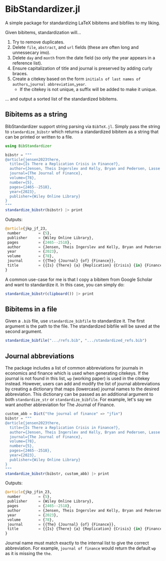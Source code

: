 # BibStandardizer.jl

A simple package for standardizing LaTeX bibitems and bibfiles to my liking.

Given bibitems, standardization will...
1. Try to remove duplicates.
2. Delete `file`, `abstract`, and `url` fields (these are often long and unnessecary imo).
3. Delete `day` and `month` from the date field (so only the year appears in a reference list).
4. Ensure capitalization of title and journal is preserved by adding curly braces.
5. Create a citekey based on the form `initials of last names of authors`\_`journal abbreviation`\_`year`.
    - If the citekey is not unique, a suffix will be added to make it unique.

... and output a sorted list of the standardized bibitems.

## Bibitems as a string

BibStandardizer support string parsing via `BibTeX.jl`. Simply pass the string to `standardize_bibstr` which returns a standardized bibitem as a string that can be printed or written to a file.

```julia
using BibStandardizer

bibstr = """
@article{jensen2023there,
  title={Is There a Replication Crisis in Finance?},
  author={Jensen, Theis Ingerslev and Kelly, Bryan and Pedersen, Lasse Heje},
  journal={The Journal of Finance},
  volume={78},
  number={5},
  pages={2465--2518},
  year={2023},
  publisher={Wiley Online Library}
}
"""
standardize_bibstr(bibstr) |> print
```

Outputs:
```julia
@article{jkp_jf_23,
 number        = {5},
 publisher     = {Wiley Online Library},
 pages         = {2465--2518},
 author        = {Jensen, Theis Ingerslev and Kelly, Bryan and Pedersen, Lasse Heje},
 year          = {2023},
 volume        = {78},
 journal       = {{The} {Journal} {of} {Finance}},
 title         = {{Is} {There} {a} {Replication} {Crisis} {in} {Finance?}}
}
```

A common use-case for me is that I copy a bibitem from Google Scholar and want to standardize it. In this case, you can simply do:
```julia
standardize_bibstr(clipboard()) |> print
```

## Bibitems in a file
Given a `.bib` file, use `standardize_bibfile` to standardize it. The first argument is the path to the file. The standardized bibfile will be saved at the second argument.

```julia
standardize_bibfile(".../refs.bib", ".../standardized_refs.bib")
```

## Journal abbreviations
The package includes a list of common abbreviations for journals in economics and finance which is used when generating citekeys. If the journal is not found in this list, `wp` (working paper) is used in the citekey instead. However, users can add and modify the list of journal abbreviations by creating a dictionary that maps (lowercase) journal names to the desired abbreviation. This dictionary can be passed as an additional argument to both `standardize_str` or `standardize_bibfile`. For example, let's say we want another abbreviation for The Journal of Finance.
```julia
custom_abb = Dict("the journal of finance" => "jfin")
bibstr = """
@article{jensen2023there,
  title={Is There a Replication Crisis in Finance?},
  author={Jensen, Theis Ingerslev and Kelly, Bryan and Pedersen, Lasse Heje},
  journal={The Journal of Finance},
  volume={78},
  number={5},
  pages={2465--2518},
  year={2023},
  publisher={Wiley Online Library}
}
"""
standardize_bibstr(bibstr, custom_abb) |> print
```

Outputs:
```julia
@article{jkp_jfin_23,
 number        = {5},
 publisher     = {Wiley Online Library},
 pages         = {2465--2518},
 author        = {Jensen, Theis Ingerslev and Kelly, Bryan and Pedersen, Lasse Heje},
 year          = {2023},
 volume        = {78},
 journal       = {{The} {Journal} {of} {Finance}},
 title         = {{Is} {There} {a} {Replication} {Crisis} {in} {Finance?}}
}
```
Journal name must match exactly to the internal list to give the correct abbreviation. For example, `journal of finance` would return the default `wp` as it is missing the `the`.
